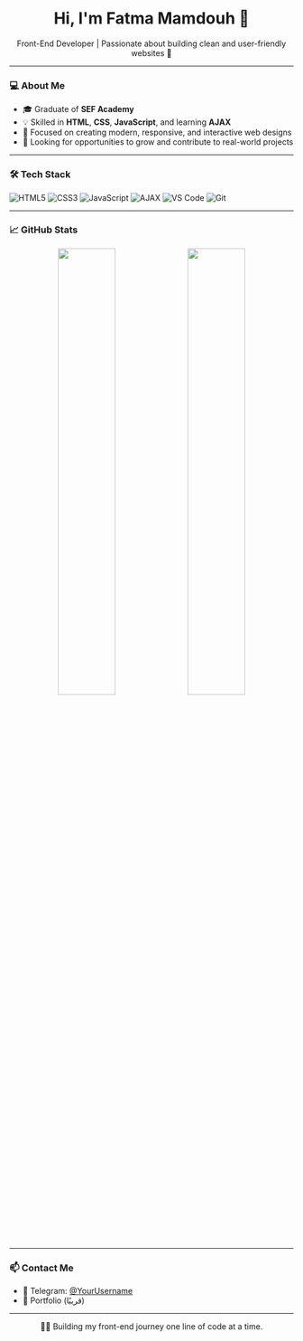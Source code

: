 <h1 align="center">Hi, I'm Fatma Mamdouh 👋</h1>

<p align="center">
  Front-End Developer | Passionate about building clean and user-friendly websites 🎨
</p>

---

### 💻 About Me

- 🎓 Graduate of **SEF Academy**
- 💡 Skilled in **HTML**, **CSS**, **JavaScript**, and learning **AJAX**
- 🚀 Focused on creating modern, responsive, and interactive web designs
- 🎯 Looking for opportunities to grow and contribute to real-world projects

---

### 🛠️ Tech Stack

![HTML5](https://img.shields.io/badge/-HTML5-E34F26?logo=html5&logoColor=white&style=flat)
![CSS3](https://img.shields.io/badge/-CSS3-1572B6?logo=css3&logoColor=white&style=flat)
![JavaScript](https://img.shields.io/badge/-JavaScript-F7DF1E?logo=javascript&logoColor=black&style=flat)
![AJAX](https://img.shields.io/badge/-AJAX-000000?logo=javascript&logoColor=white&style=flat)
![VS Code](https://img.shields.io/badge/-VS%20Code-0078D4?logo=visual-studio-code&logoColor=white&style=flat)
![Git](https://img.shields.io/badge/-Git-F05032?logo=git&logoColor=white&style=flat)

---

### 📈 GitHub Stats

<p align="center">
  <img src="https://github-readme-stats.vercel.app/api?username=fatma2006&show_icons=true&theme=tokyonight" width="45%" />
  <img src="https://github-readme-stats.vercel.app/api/top-langs/?username=fatma2006&layout=compact&theme=tokyonight" width="45%" />
</p>

---

### 📫 Contact Me

- 💬 Telegram: [@YourUsername](https://t.me/YourUsername)
- 📂 Portfolio (قريبًا)

---

<p align="center">
  👩‍💻 Building my front-end journey one line of code at a time.
</p>
